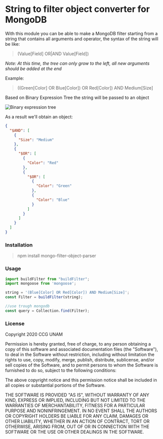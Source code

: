 # String to filter object converter for MongoDB

With this module you can be able to make a MongoDB filter starting from a string that contains all arguments and operator, the syntax of the string will be like:

>(Value[Field] OR|AND Value[Field])

*Note:* _At this time, the tree can only grow to the left, all new arguments should be added at the end_

Example: 

> ((Green[Color] OR Blue[Color]) OR Red[Color]) AND Medium[Size]

Based on Binary Expression Tree the string will be passed to an object

![Binary expression tree](https://github.com/andresloal/mongo-filter-object-parser/blob/master/images/Binary%20Tree%20Example.png)

As a result we'll obtain an object:

```json
{
  "$AND": [
    {
      "Size": "Medium"
    },
    {
      "$OR": [
        {
          "Color": "Red"
        },
        {
          "$OR": [
            {
              "Color": "Green"
            },
            {
              "Color": "Blue"
            }
          ]
        }
      ]
    }
  ]
}
```

### Installation

> npm install mongo-filter-object-parser



### Usage

~~~javascript
import buildFilter from "buildFilter";
import mongoose from 'mongoose';

string = '(Blue[Color] OR Red[Color]) AND Medium[Size]';
const Filter = buildFilter(string);

//use trough mongodb
const query = Collection.find(Filter);
~~~

### License

Copyright 2020 CCG UNAM

Permission is hereby granted, free of charge, to any person obtaining a copy of this software and associated documentation files (the "Software"), to deal in the Software without restriction, including without limitation the rights to use, copy, modify, merge, publish, distribute, sublicense, and/or sell copies of the Software, and to permit persons to whom the Software is furnished to do so, subject to the following conditions:

The above copyright notice and this permission notice shall be included in all copies or substantial portions of the Software.

THE SOFTWARE IS PROVIDED "AS IS", WITHOUT WARRANTY OF ANY KIND, EXPRESS OR IMPLIED, INCLUDING BUT NOT LIMITED TO THE WARRANTIES OF MERCHANTABILITY, FITNESS FOR A PARTICULAR PURPOSE AND NONINFRINGEMENT. IN NO EVENT SHALL THE AUTHORS OR COPYRIGHT HOLDERS BE LIABLE FOR ANY CLAIM, DAMAGES OR OTHER LIABILITY, WHETHER IN AN ACTION OF CONTRACT, TORT OR OTHERWISE, ARISING FROM, OUT OF OR IN CONNECTION WITH THE SOFTWARE OR THE USE OR OTHER DEALINGS IN THE SOFTWARE.

